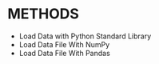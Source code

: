 # METHODS
- Load Data with Python Standard Library
- Load Data File With NumPy
- Load Data File With Pandas

